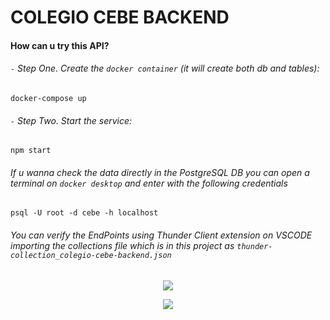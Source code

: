 # COLEGIO CEBE BACKEND

#### How can u try this API?

###### `-` Step One. Create the `docker container` (it will create both db and tables):
```
docker-compose up
```

###### `-` Step Two. Start the service:
```
npm start
```

###### If u wanna check the data directly in the PostgreSQL DB you can open a terminal on `docker desktop` and enter with the following credentials
```
psql -U root -d cebe -h localhost
```

###### You can verify the EndPoints using Thunder Client extension on VSCODE importing the collections file which is in this project as `thunder-collection_colegio-cebe-backend.json`

<p align="center">
    <img src="https://github.com/lestherxm/colegio-cebe-backend/blob/main/docs/import-collections-1.png"> 
</p>

<p align="center">
    <img src="https://github.com/lestherxm/colegio-cebe-backend/blob/main/docs/import-collections-2.png"> 
</p>



